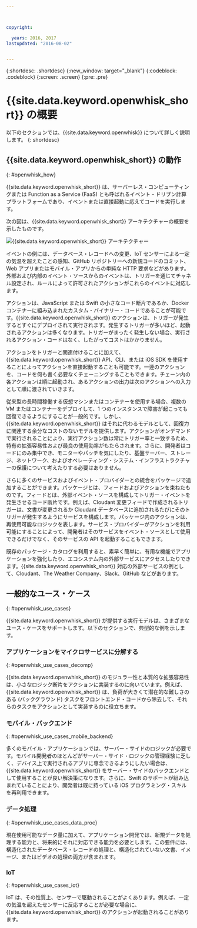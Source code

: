 ```yaml
---

 

copyright:

  years: 2016, 2017
lastupdated: "2016-08-02"
 

---
```


{:shortdesc: .shortdesc}
{:new_window: target="_blank"}
{:codeblock: .codeblock}
{:screen: .screen}
{:pre: .pre}

# {{site.data.keyword.openwhisk_short}} の概要

以下のセクションでは、{{site.data.keyword.openwhisk}} について詳しく説明します。
{: shortdesc}

## {{site.data.keyword.openwhisk_short}} の動作
{: #openwhisk_how}

{{site.data.keyword.openwhisk_short}} は、サーバーレス・コンピューティングまたは Function as a Service (FaaS) とも呼ばれるイベント・ドリブン計算プラットフォームであり、イベントまたは直接起動に応えてコードを実行します。

次の図は、{{site.data.keyword.openwhisk_short}} アーキテクチャーの概要を示したものです。

![{{site.data.keyword.openwhisk_short}} アーキテクチャー](OpenWhisk.png)

イベントの例には、データベース・レコードへの変更、IoT センサーによる一定の気温を超えたことの感知、GitHub リポジトリーへの新規コードのコミット、Web アプリまたはモバイル・アプリからの単純な HTTP 要求などがあります。外部および内部のイベント・ソースからのイベントは、トリガーを通じてチャネル設定され、ルールによって許可されたアクションがこれらのイベントに対応します。

アクションは、JavaScript または Swift の小さなコード断片であるか、Docker コンテナーに組み込まれたカスタム・バイナリー・コードであることが可能です。{{site.data.keyword.openwhisk_short}} のアクションは、トリガーが発生するとすぐにデプロイされて実行されます。発生するトリガーが多いほど、起動されるアクションは多くなります。トリガーがまったく発生しない場合、実行されるアクション・コードはなく、したがってコストはかかりません。

アクションをトリガーと関連付けることに加えて、{{site.data.keyword.openwhisk_short}} API、CLI、または iOS SDK を使用することによってアクションを直接起動することも可能です。一連のアクションを、コードを何も書く必要なくチェーニングすることもできます。チェーン内の各アクションは順に起動され、あるアクションの出力は次のアクションへの入力として順に渡されていきます。

従来型の長時間稼働する仮想マシンまたはコンテナーを使用する場合、複数の VM またはコンテナーをデプロイして、1 つのインスタンスで障害が起こっても回復できるようにすることが一般的です。しかし、{{site.data.keyword.openwhisk_short}} はそれに代わるモデルとして、回復力に関連する余分なコストのないモデルを提供します。アクションがオンデマンドで実行されることにより、実行アクション数は常にトリガー率と一致するため、特有の拡張容易性および最良の使用効率がもたらされます。さらに、開発者はコードにのみ集中でき、モニターやパッチを気にしたり、基盤サーバー、ストレージ、ネットワーク、およびオペレーティング・システム・インフラストラクチャーの保護について考えたりする必要はありません。

さらに多くのサービスおよびイベント・プロバイダーとの統合をパッケージで追加することができます。パッケージとは、フィードおよびアクションを束ねたものです。フィードとは、外部イベント・ソースを構成してトリガー・イベントを発生させるコード断片です。例えば、Cloudant 変更フィードで作成されるトリガーは、文書が変更されるか Cloudant データベースに追加されるたびにそのトリガーが発生するようにサービスを構成します。パッケージ内のアクションは、再使用可能なロジックを表します。サービス・プロバイダーがアクションを利用可能にすることによって、開発者はそのサービスをイベント・ソースとして使用できるだけでなく、そのサービスの API を起動することもできます。

既存のパッケージ・カタログを利用すると、素早く簡単に、有用な機能でアプリケーションを強化したり、エコシステム内の外部サービスにアクセスしたりできます。{{site.data.keyword.openwhisk_short}} 対応の外部サービスの例として、Cloudant、The Weather Company、Slack、GitHub などがあります。


## 一般的なユース・ケース
{: #openwhisk_use_cases}

{{site.data.keyword.openwhisk_short}} が提供する実行モデルは、さまざまなユース・ケースをサポートします。以下のセクションで、典型的な例を示します。

### アプリケーションをマイクロサービスに分解する
{: #openwhisk_use_cases_decomp}

{{site.data.keyword.openwhisk_short}} のモジュラー性と本質的な拡張容易性は、小さなロジック断片をアクションに実装するのに向いています。例えば、{{site.data.keyword.openwhisk_short}} は、負荷が大きくて潜在的な難しさのある (バックグラウンド) タスクをフロントエンド・コードから除去して、それらのタスクをアクションとして実装するのに役立ちます。

### モバイル・バックエンド
{: #openwhisk_use_cases_mobile_backend}

多くのモバイル・アプリケーションでは、サーバー・サイドのロジックが必要です。モバイル開発者のほとんどがサーバー・サイド・ロジックの管理経験に乏しく、デバイス上で実行されるアプリに専念できるようにしたい場合は、{{site.data.keyword.openwhisk_short}} をサーバー・サイドのバックエンドとして使用することが良い解決策になります。さらに、Swift のサポートが組み込まれていることにより、開発者は既に持っている iOS プログラミング・スキルを再利用できます。

### データ処理
{: #openwhisk_use_cases_data_proc}

現在使用可能なデータ量に加えて、アプリケーション開発では、新規データを処理する能力と、将来的にそれに対応できる能力を必要とします。この要件には、構造化されたデータベース・レコードの処理と、構造化されていない文書、イメージ、またはビデオの処理の両方が含まれます。

### IoT
{: #openwhisk_use_cases_iot}

IoT は、その性質上、センサーで駆動されることがよくあります。例えば、一定の気温を超えたセンサーに反応することが必要な場合に、{{site.data.keyword.openwhisk_short}} のアクションが起動されることがあります。

